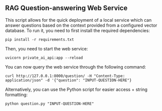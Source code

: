 ## RAG Question-answering Web Service

This script allows for the quick deployment of a local service which can answer questions based on
the context provided from a configured vector database.
To run it, you need to first install the required dependencies:
```
pip install -r requirements.txt
```

Then, you need to start the web service:
```
uvicorn private_ai_api:app --reload
```

You can now query the web service through the following command:
```
curl http://127.0.0.1:8000/question/ -H "Content-Type: application/json" -d '{"question": "INPUT-QUESTION-HERE"}
```

Alternatively, you can use the Python script for easier access + string formatting:
```
python question.py "INPUT-QUESTION-HERE"
```
